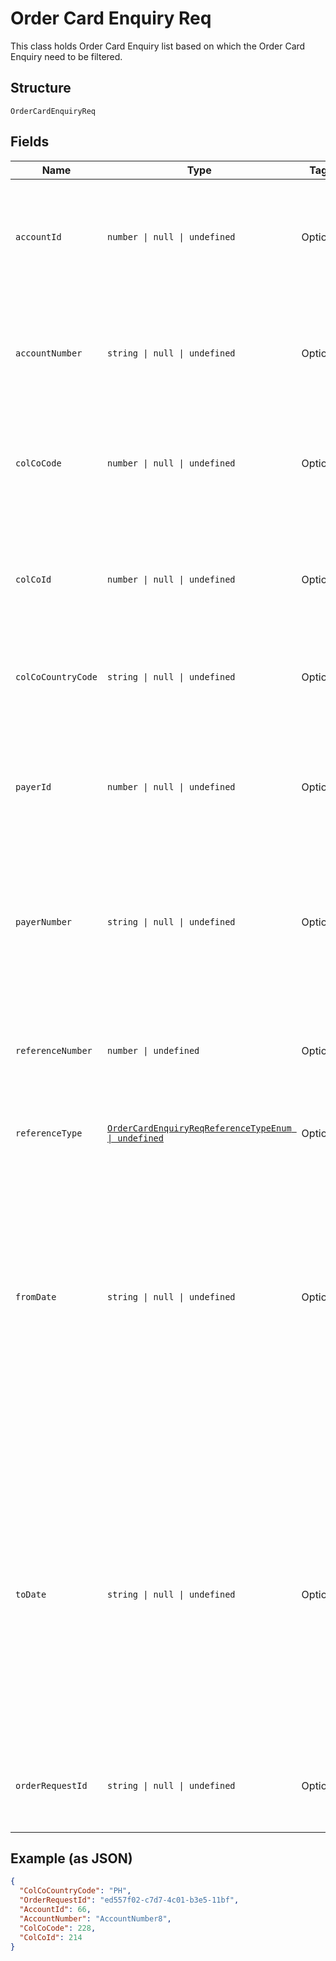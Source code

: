 
# Order Card Enquiry Req

This class holds Order Card Enquiry list based on which the Order Card Enquiry need to be filtered.

## Structure

`OrderCardEnquiryReq`

## Fields

| Name | Type | Tags | Description |
|  --- | --- | --- | --- |
| `accountId` | `number \| null \| undefined` | Optional | Account ID of the customer.<br/> Optional if AccountNumber is passed, else mandatory. <br/> This input is a search criterion, if given. |
| `accountNumber` | `string \| null \| undefined` | Optional | Account Number of the customer.<br/> Optional if AccountId is passed, else mandatory.<br/> This input is a search criterion, if given. |
| `colCoCode` | `number \| null \| undefined` | Optional | Collecting Company Code (Shell Code) of the selected payer. <br /><br>Optional – when ‘ReferenceNumber’ is provided.<br /> |
| `colCoId` | `number \| null \| undefined` | Optional | Collecting Company Id (in ) of the selected payer. <br /><br>Optional – when ‘ReferenceNumber’ is provided. Else, either ‘ColCoId’ or ‘ColCoCode’ is mandatory.<br /> |
| `colCoCountryCode` | `string \| null \| undefined` | Optional | ISO 3166 Alpha-2 Country Code for the customer and card owning country. |
| `payerId` | `number \| null \| undefined` | Optional | Payer Id (i.e. Customer Id of the Payment Customer) of the selected payer.<br /><br>Optional – when ‘ReferenceNumber’ is provided. Else, either ‘PayerId’ or ‘PayerNumber’ is mandatory. |
| `payerNumber` | `string \| null \| undefined` | Optional | Payer Number of the selected payer.<br /><br>Optional – when ‘ReferenceNumber’ is provided. Else, either ‘PayerId’ or ‘PayerNumber’ is mandatory. |
| `referenceNumber` | `number \| undefined` | Optional | Reference number of the Card Order/ Bulk Card Order/ Order Card Request.<br /><br>Mandatory when ColCo and Payer fields are not provided. Else, optional. |
| `referenceType` | [`OrderCardEnquiryReqReferenceTypeEnum \| undefined`](../../doc/models/order-card-enquiry-req-reference-type-enum.md) | Optional | - |
| `fromDate` | `string \| null \| undefined` | Optional | Card Orders from Date/Time.<br /><br>Optional.<br /><br>Value should be with in last 7 days<br /><br>This field is ignored if ReferenceNumber is provided <br /><br>This field is optional when not provided and ReferenceNumber is null or empty then the value should be set to D-7(Where D is current date)<br /><br>Format: yyyyMMdd |
| `toDate` | `string \| null \| undefined` | Optional | Card Order to Date/Time<br /><br>Optional<br /><br>Value should be with in last 7 days<br /><br>This field is ignored if ReferenceNumber is provided <br /><br>This field is optional when not provided and ReferenceNumber is null or empty then the value should be set to current date<br /><br>Format: yyyyMMdd |
| `orderRequestId` | `string \| null \| undefined` | Optional | Client provided Unique Id of the original Order Card request, the status of which is enquired by this API |

## Example (as JSON)

```json
{
  "ColCoCountryCode": "PH",
  "OrderRequestId": "ed557f02-c7d7-4c01-b3e5-11bf",
  "AccountId": 66,
  "AccountNumber": "AccountNumber8",
  "ColCoCode": 228,
  "ColCoId": 214
}
```

